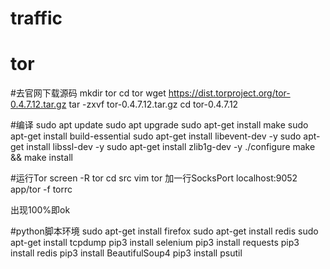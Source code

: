 # traffic

# tor

#去官网下载源码
mkdir tor
cd tor
wget https://dist.torproject.org/tor-0.4.7.12.tar.gz
tar -zxvf tor-0.4.7.12.tar.gz
cd tor-0.4.7.12

#编译
sudo apt update
sudo apt upgrade
sudo apt-get install make
sudo apt-get install build-essential
sudo apt-get install libevent-dev -y
sudo apt-get install libssl-dev -y
sudo apt-get install zlib1g-dev -y
./configure
make && make install

#运行Tor
screen -R tor
cd src
vim tor
加一行SocksPort localhost:9052
app/tor -f torrc

出现100%即ok

#python脚本环境
sudo apt-get install firefox
sudo apt-get install redis
sudo apt-get install tcpdump
pip3 install selenium
pip3 install requests
pip3 install redis
pip3 install BeautifulSoup4
pip3 install psutil
